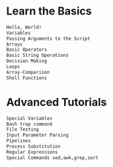 # Learn the Basics
``` bash
Hello, World!
Variables
Passing Arguments to the Script
Arrays
Basic Operators
Basic String Operations
Decision Making
Loops
Array-Comparison
Shell Functions
```
# Advanced Tutorials
```bash
Special Variables
Bash trap command
File Testing
Input Parameter Parsing
Pipelines
Process Substitution
Regular Expressions
Special Commands sed,awk,grep,sort
```